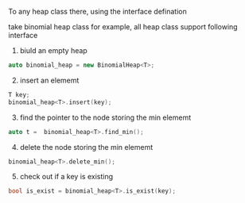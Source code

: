 To any heap class there, using the interface defination

take binomial heap class for example, all heap class support following interface

1. biuld an empty heap

```C++
auto binomial_heap = new BinomialHeap<T>;
```

2. insert an elememt

```C++
T key;
binomial_heap<T>.insert(key);
```

3. find the pointer to the node storing the min elememt

```C++
auto t =  binomial_heap<T>.find_min();
```

4. delete the node storing the min elememt

```C++
binomial_heap<T>.delete_min();
```

5. check out if a key is existing

```C++
bool is_exist = binomial_heap<T>.is_exist(key);
```